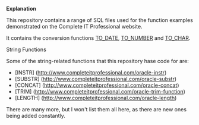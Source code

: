 **Explanation**

This repository contains a range of SQL files used for the function examples demonstrated on the Complete IT Professional website.

It contains the conversion functions [TO_DATE](http://www.completeitprofessional.com/oracle-to_date), [TO_NUMBER](http://www.completeitprofessional.com/oracle-to_number) and [TO_CHAR](http://www.completeitprofessional.com/oracle-to_char). 

String Functions

Some of the string-related functions that this repository hase code for are:

* [INSTR] (http://www.completeitprofessional.com/oracle-instr)
* [SUBSTR] (http://www.completeitprofessional.com/oracle-substr)
* [CONCAT] (http://www.completeitprofessional.com/oracle-concat)
* [TRIM] (http://www.completeitprofessional.com/oracle-trim-function)
* [LENGTH] (http://www.completeitprofessional.com/oracle-length)


There are many more, but I won't list them all here, as there are new ones being added constantly.
